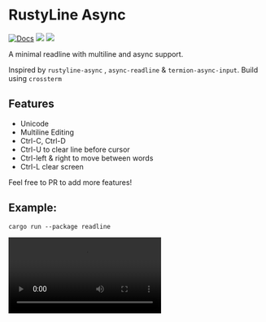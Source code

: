 # RustyLine Async
[![Docs](https://docs.rs/rustyline-async/badge.svg)](https://docs.rs/rustyline-async)
[![](https://img.shields.io/crates/v/rustyline-async.svg)](https://crates.io/crates/rustyline-async)
![](https://tokei.rs/b1/github/zyansheep/rustyline-async?category=code)


A minimal readline with multiline and async support.

Inspired by `rustyline-async` , `async-readline` & `termion-async-input`. Build using `crossterm`

## Features

 * Unicode
 * Multiline Editing
 * Ctrl-C, Ctrl-D
 * Ctrl-U to clear line before cursor
 * Ctrl-left & right to move between words
 * Ctrl-L clear screen

Feel free to PR to add more features!

## Example:
```
cargo run --package readline
```

![rustyline-async](https://i.imgur.com/09d0Wev.mp4)
